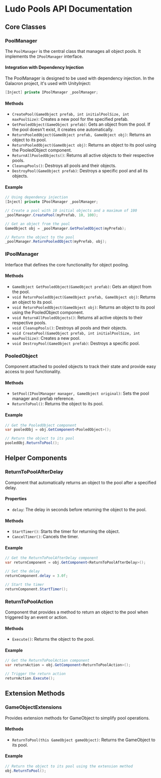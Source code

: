 # Ludo Pools API Documentation

## Core Classes

### PoolManager

The `PoolManager` is the central class that manages all object pools. It implements the `IPoolManager` interface.

#### Integration with Dependency Injection

The PoolManager is designed to be used with dependency injection. In the Galacron project, it's used with UnityInject:

```csharp
[Inject] private IPoolManager _poolManager;
```

#### Methods

- `CreatePool(GameObject prefab, int initialPoolSize, int maxPoolSize)`: Creates a new pool for the specified prefab.
- `GetPooledObject(GameObject prefab)`: Gets an object from the pool. If the pool doesn't exist, it creates one automatically.
- `ReturnPooledObject(GameObject prefab, GameObject obj)`: Returns an object to its pool.
- `ReturnPooledObject(GameObject obj)`: Returns an object to its pool using the PooledObject component.
- `ReturnAllPooledObjects()`: Returns all active objects to their respective pools.
- `CleanupPools()`: Destroys all pools and their objects.
- `DestroyPool(GameObject prefab)`: Destroys a specific pool and all its objects.

#### Example

```csharp
// Using dependency injection
[Inject] private IPoolManager _poolManager;

// Create a pool with 10 initial objects and a maximum of 100
_poolManager.CreatePool(myPrefab, 10, 100);

// Get an object from the pool
GameObject obj = _poolManager.GetPooledObject(myPrefab);

// Return the object to the pool
_poolManager.ReturnPooledObject(myPrefab, obj);
```

### IPoolManager

Interface that defines the core functionality for object pooling.

#### Methods

- `GameObject GetPooledObject(GameObject prefab)`: Gets an object from the pool.
- `void ReturnPooledObject(GameObject prefab, GameObject obj)`: Returns an object to its pool.
- `void ReturnPooledObject(GameObject obj)`: Returns an object to its pool using the PooledObject component.
- `void ReturnAllPooledObjects()`: Returns all active objects to their respective pools.
- `void CleanupPools()`: Destroys all pools and their objects.
- `void CreatePool(GameObject prefab, int initialPoolSize, int maxPoolSize)`: Creates a new pool.
- `void DestroyPool(GameObject prefab)`: Destroys a specific pool.

### PooledObject

Component attached to pooled objects to track their state and provide easy access to pool functionality.

#### Methods

- `SetPool(IPoolManager manager, GameObject original)`: Sets the pool manager and prefab reference.
- `ReturnToPool()`: Returns the object to its pool.

#### Example

```csharp
// Get the PooledObject component
var pooledObj = obj.GetComponent<PooledObject>();

// Return the object to its pool
pooledObj.ReturnToPool();
```

## Helper Components

### ReturnToPoolAfterDelay

Component that automatically returns an object to the pool after a specified delay.

#### Properties

- `delay`: The delay in seconds before returning the object to the pool.

#### Methods

- `StartTimer()`: Starts the timer for returning the object.
- `CancelTimer()`: Cancels the timer.

#### Example

```csharp
// Get the ReturnToPoolAfterDelay component
var returnComponent = obj.GetComponent<ReturnToPoolAfterDelay>();

// Set the delay
returnComponent.delay = 3.0f;

// Start the timer
returnComponent.StartTimer();
```

### ReturnToPoolAction

Component that provides a method to return an object to the pool when triggered by an event or action.

#### Methods

- `Execute()`: Returns the object to the pool.

#### Example

```csharp
// Get the ReturnToPoolAction component
var returnAction = obj.GetComponent<ReturnToPoolAction>();

// Trigger the return action
returnAction.Execute();
```

## Extension Methods

### GameObjectExtensions

Provides extension methods for GameObject to simplify pool operations.

#### Methods

- `ReturnToPool(this GameObject gameObject)`: Returns the GameObject to its pool.

#### Example

```csharp
// Return the object to its pool using the extension method
obj.ReturnToPool();
```
